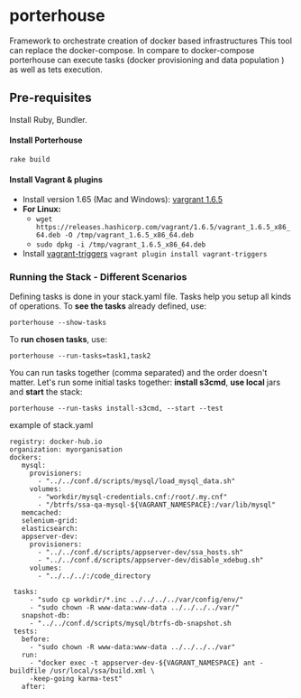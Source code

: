 # porterhouse
Framework to orchestrate creation of docker based infrastructures
This tool can replace the docker-compose. In compare to docker-compose porterhouse can execute tasks
(docker provisioning and data population ) as well as tets execution.

## Pre-requisites
Install Ruby, Bundler.

#### Install Porterhouse
``` rake build ```

#### Install Vagrant & plugins
  - Install version 1.65 (Mac and Windows): [vargrant 1.6.5](https://releases.hashicorp.com/vagrant/1.6.5/)
  - **For Linux:**
    - `wget https://releases.hashicorp.com/vagrant/1.6.5/vagrant_1.6.5_x86_64.deb -O /tmp/vagrant_1.6.5_x86_64.deb`
    - `sudo dpkg -i /tmp/vagrant_1.6.5_x86_64.deb`
  - Install [vagrant-triggers](https://github.com/emyl/vagrant-triggers) `vagrant plugin install vagrant-triggers`

  ### Running the Stack - Different Scenarios
  Defining tasks is done in your stack.yaml file. Tasks help you setup all kinds of operations. To **see the tasks** already defined, use:
  ```
  porterhouse --show-tasks
  ```
  To **run chosen tasks**, use:
  ```
  porterhouse --run-tasks=task1,task2

  ```
  You can run tasks together (comma separated) and the order doesn't matter.
  Let's run some initial tasks together: **install s3cmd**, **use local** jars and **start** the stack:
  ```
  porterhouse --run-tasks install-s3cmd, --start --test
  ```

 example of stack.yaml
 ```
registry: docker-hub.io
organization: myorganisation
dockers:
    mysql:
      provisioners:
        - "../../conf.d/scripts/mysql/load_mysql_data.sh"
      volumes:
        - "workdir/mysql-credentials.cnf:/root/.my.cnf"
        - "/btrfs/ssa-qa-mysql-${VAGRANT_NAMESPACE}:/var/lib/mysql"
    memcached:
    selenium-grid:
    elasticsearch:
    appserver-dev:
      provisioners:
        - "../../conf.d/scripts/appserver-dev/ssa_hosts.sh"
        - "../../conf.d/scripts/appserver-dev/disable_xdebug.sh"
      volumes:
        - "../../../:/code_directory

  tasks:
      - "sudo cp workdir/*.inc ../../../../var/config/env/"
      - "sudo chown -R www-data:www-data ../../../../var/"
    snapshot-db:
      - "../../conf.d/scripts/mysql/btrfs-db-snapshot.sh
  tests:
    before:
      - "sudo chown -R www-data:www-data ../../../../var"
    run:
      - "docker exec -t appserver-dev-${VAGRANT_NAMESPACE} ant -buildfile /usr/local/ssa/build.xml \
      -keep-going karma-test"
    after:

 ```
